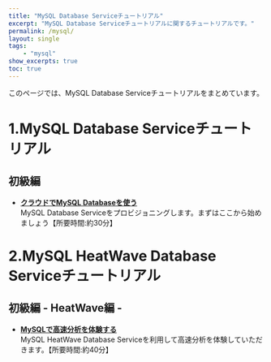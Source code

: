 ```yaml
---
title: "MySQL Database Serviceチュートリアル"
excerpt: "MySQL Database Serviceチュートリアルに関するチュートリアルです。"
permalink: /mysql/
layout: single
tags: 
    - "mysql"
show_excerpts: true
toc: true
---
```


このページでは、MySQL Database Serviceチュートリアルをまとめています。   

# 1.MySQL Database Serviceチュートリアル

## 初級編　

+ **[クラウドでMySQL Databaseを使う](/ocitutorials/beginners/creating-mds/)**  
    MySQL Database Serviceをプロビジョニングします。まずはここから始めましょう【所要時間:約30分】

# 2.MySQL HeatWave Database Serviceチュートリアル

## 初級編 - HeatWave編 - 

+ **[MySQLで高速分析を体験する](/ocitutorials/beginners/creating-HeatWave/)**  
     MySQL HeatWave Database Serviceを利用して高速分析を体験していただきます。【所要時間:約40分】
